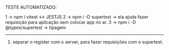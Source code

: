 TESTE AUTOMATIZADO:

1 -> npm i vitest <-> JESTJS
2 -> npm i -D supertest -> ela ajuda fazer requisição para aplicação sem colocar app no ar.
3 -> npm i -D @types/supertest -> tipagem

---------------

1. separar o register com o server, para fazer requisições com o supertest.